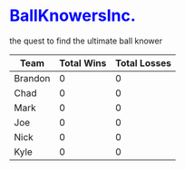 <h1 style="color: blue;">BallKnowersInc.</h1>

the quest to find the ultimate ball knower

| Team      | Total Wins | Total Losses |
|-----------|------------|--------------|
| Brandon   | 0          | 0            |
| Chad      | 0          | 0            |
| Mark      | 0          | 0            |
| Joe       | 0          | 0            |
| Nick      | 0          | 0            |
| Kyle      | 0          | 0            |

